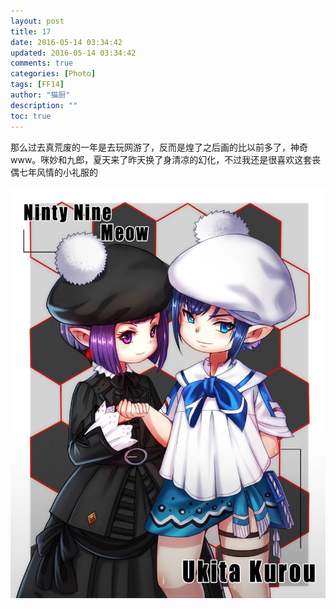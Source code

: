 ```yaml
---
layout: post
title: 17
date: 2016-05-14 03:34:42
updated: 2016-05-14 03:34:42
comments: true
categories: [Photo]
tags: [FF14]
author: "猫厨"
description: ""
toc: true
---
```


<p>那么过去真荒废的一年是去玩网游了，反而是煌了之后画的比以前多了，神奇www。咪妙和九郎，夏天来了昨天换了身清凉的幻化，不过我还是很喜欢这套丧偶七年风情的小礼服的</p>

![](https://raw.githubusercontent.com/alicewish/meowchain247/master/img_cVZNdzJtQk9JV2YvaithZGtkK3p1TkxZQXdrQmQrODRXc3BSTFBEdnRJT0R1bnVuOUtPTUx3PT0.jpg)